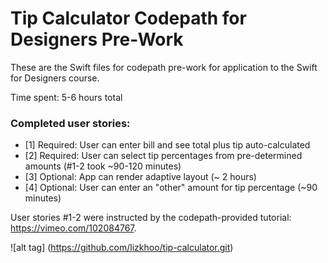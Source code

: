 # Tip Calculator Codepath for Designers Pre-Work

These are the Swift files for codepath pre-work for application to the Swift for Designers course. 

Time spent: 5-6 hours total

### Completed user stories:

* [1] Required: User can enter bill and see total plus tip auto-calculated
* [2] Required: User can select tip percentages from pre-determined amounts (#1-2 took ~90-120 minutes)
* [3] Optional: App can render adaptive layout (~ 2 hours)
* [4] Optional: User can enter an "other" amount for tip percentage (~90 minutes)

User stories #1-2 were instructed by the codepath-provided tutorial: https://vimeo.com/102084767.

![alt tag] (https://github.com/lizkhoo/tip-calculator.git)

